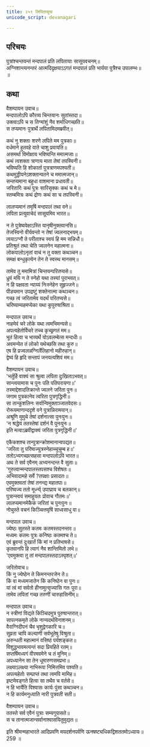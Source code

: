 ```yaml
---
title: २५९ लिपितासूया
unicode_script: devanagari

---
```

## परिचयः

पुत्रांश्चन्तयन्तं मन्दपालं प्रति लपितायाः सासूयवचनम्॥  
अग्निशान्त्यनन्तरं आत्मदिदृक्षयाऽऽगतं मन्दपालं प्रति भार्यया पुत्रैश्च उपालम्भः॥  
॥  

## कथा

वैशम्पायन उवाच॥  
मन्दपालोऽपि कौरव्य चिन्तयानः सुतांस्तदा॥  
उक्त्वाऽपि च स तिग्मांशुं नैव शर्माधिगच्छति॥  
स तप्यमानः पुत्रार्थे लपितामिदमब्रवीत्॥  

कथं नु शक्ताः शरणे लपिते मम पुत्रकाः॥  
वर्धमाने हुतवहे वाते चाशु प्रवायति॥  
असमर्था विमोक्षाय भविष्यन्ति ममात्मजाः॥  
कथं त्वशक्ता त्राणाय माता तेषां तपस्विनी॥  
भविष्यति हि शोकार्ता पुत्रत्राणमपश्यती॥  
कथमुड्डीयनेऽशक्तान्पतने च ममात्मजान्॥  
सन्तप्यमाना बहुधा वाशमाना प्रधावती॥  
जरितारिः कथं पुत्रः सारिसृक्कः कथं च मे॥  
स्तम्बमित्रः कथं द्रोणः कथं सा च तपस्विनी॥  

लालप्यमानं तमृषिं मन्दपालं तथा वने॥  
लपिता प्रत्युवाचेदं सासूयमिव भारत॥  

न ते पुत्रेष्ववेक्षाऽस्ति यानृषीनुक्तवानसि॥  
तेजस्विनो वीर्यवन्तो न तेषां ज्वलनाद्भयम्॥  
त्वयाऽग्नौ ते परीताश्च स्वयं हि मम सन्निधौ॥  
प्रतिश्रुतं तथा चेति ज्वलनेन महात्मना॥  
लोकपालोऽनृतां वाचं न तु वक्ता कथञ्चन॥  
समक्षं बन्धुकृत्येन तेन ते स्वस्थ मानसम्॥  

तामेव तु ममामित्रां चिन्तयन्परितप्यसे॥  
ध्रुवं मयि न ते स्नेहो यथा तस्यां पुराभवत्॥  
न हि पक्षवता न्याय्यं निःस्नेहेन सुहृज्जने॥  
पीड्यमान उपद्रष्टुं शक्तेनात्मा कथञ्चन॥  
गच्छ त्वं जरितामेव यदर्थं परितप्यसे॥  
चरिष्याम्यहमप्येका यथा कुपुरुषाश्रिता॥  

मन्दपाल उवाच॥  
नाहमेवं चरे लोके यथा त्वमभिमन्यसे॥  
अपत्यहेतोर्विचरे तच्च कृच्छ्रगतं मम॥  
भूतं हित्वा च भाव्यर्थे योऽवलम्बेत्स मन्दधीः॥  
अवमन्येत तं लोको यथेच्छसि तथा कुरु॥  
एष हि प्रज्वलन्नग्निर्लेलिहानो महीरुहान्॥  
द्वेष्यं हि हृदि सन्तापं जनयत्यशिवं मम॥  

वैशम्पायन उवाच॥  
'भर्तुर्हि वाक्यं सा श्रुत्वा लपिता दुःखिताऽभवत्॥  
सान्त्वयामास च पुनः पति पतिपरायणा॥'  
तस्माद्देशादतिक्रान्ते ज्वलने जरिता पुनः॥  
जगाम पुत्रकानेव त्वरिता पुत्रगृद्धिनी॥  
सा तान्कुशलिनः सर्वान्विमुक्ताञ्जातवेदसः॥  
रोरूयमाणान्ददृशे वने पुत्रान्निरामयान्॥  
अश्रूणि मुमुचे तेषां दर्शनात्सा पुनःपुनः॥  
'न श्रद्धेयं ततस्तेषां दर्शनं वै पुनःपुनः॥  
इति मत्वाऽब्रवीद्वाक्यं जरिता पुत्रगृद्धिनी॥'  

एकैकशश्च तान्पुत्रान्क्रोशमानान्वपद्यत॥  
'जरिता तु परिष्वज्युत्रस्नेहाच्चुचुम्ब ह॥'  
ततोऽभ्यगच्छत्सहसा मन्दपालोऽपि भारत॥  
अथ ते सर्व एवैनम् अभ्यनन्दन्त वै सुताः॥  
'गुरुत्वान्मन्दपालस्तपसश्च विशेषतः॥  
अभिवादामहे सर्वे ?तपक्षाः प्रसादतः॥  
एवमुक्तवतां तेषां तनन्द्य महातपाः॥  
परिष्वज्य ततो मूर्ध्न्य् उपाघ्राय च बलकान्॥  
पुत्रान्स्वयं समाहूयतः प्रोवाच गौतमः॥'  
लालप्यमानमेकैकं जरितां च पुनःपुनः॥  
नोचुस्ते वचनं किञ्चित्तमृषिं साध्वसाधु वा॥  

मन्दपाल उवाच॥  
ज्येष्ठः सुतस्ते कतमः कतमस्तदनन्तरः॥  
मध्यमः कतमः पुत्रः कनिष्ठः कतमश्च ते॥  
एवं ब्रुवन्तं दुःखार्तं किं मां न प्रतिभाषसे॥  
कृतवानपि हि त्यागं नैव शान्तिमितो लभे॥  
'एवमुक्त्वा तु तां मन्दपालस्तदाऽस्पृशत्॥'  

जरितोवाच॥  
किं नु ज्येष्ठेन ते किमनन्तरजेन ते॥  
किं वा मध्यमजातेन किं कनिष्ठेन वा पुनः॥  
यां त्वं मां सर्वतो हीनामुत्सृज्यासि गतः पुरा॥  
तामेव लपितां गच्छ तरुणीं चारुहासिनीम्॥  

मन्दपाल उवाच॥  
न स्त्रीणां विद्यते किञ्चिदमुत्र पुरुषान्तरात्॥  
सापत्नकमृते लोके नान्यदर्थविनाशनम्॥  
वैराग्निदीपनं चैव भृशुद्वेगकारि च॥  
सुव्रता चापि कल्याणी सर्वभूतेषु विश्रुता॥  
अरुन्धती महात्मानं वसिष्ठं पर्यशङ्कत॥  
विशुद्धभावमत्यन्तं सदा प्रियहिते रतम्॥  
सप्तर्षिमध्यगं वीरमवमेने च तं मुनिम्॥  
अपध्यानेन सा तेन धूमारुणसमप्रभा॥  
लक्ष्याऽलक्ष्या नाभिरूपा निमित्तमिव पश्यति॥  
अपत्यहेतोः सम्प्राप्तं तथा त्वमपि मामिह॥  
इष्टमेवङ्गते हित्वा सा तथैव च वर्तसे॥  
न हि भार्येति विश्वासः कार्यः पुंसा कथञ्चन॥  
न हि कार्यमनुध्याति नारी पुत्रवती सती॥  

वैशम्पायन उवाच॥  
ततस्ते सर्व एवैनं पुत्राः सम्यगुपासते॥  
स च तानात्मजान्सर्वानाश्वासयितुमुद्यतः॥  

इति श्रीमन्महाभारते आदिप्रवणि मयदर्शनपर्वणि ऊनषष्ट्यधिकद्विशततमोऽध्यायः॥  
259 ॥  